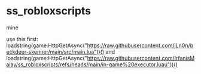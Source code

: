 # ss_robloxscripts
mine

use this first:
loadstring(game:HttpGetAsync("https://raw.githubusercontent.com/jLn0n/beckdeer-skenner/main/src/main.lua"))() and loadstring(game:HttpGetAsync("https://raw.githubusercontent.com/IrfanisMalay/ss_robloxscripts/refs/heads/main/in-game%20executor.luau"))()

